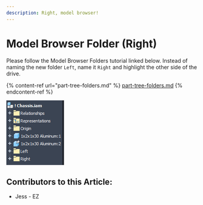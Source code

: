 ```yaml
---
description: Right, model browser!
---
```


# Model Browser Folder (Right)

Please follow the Model Browser Folders tutorial linked below.  Instead of naming the new folder `Left`, name it `Right` and highlight the other side of the drive.&#x20;

{% content-ref url="part-tree-folders.md" %}
[part-tree-folders.md](part-tree-folders.md)
{% endcontent-ref %}

![Completed Model Browser](<../../../.gitbook/assets/image (147).png>)



## Contributors to this Article:

* Jess - EZ

